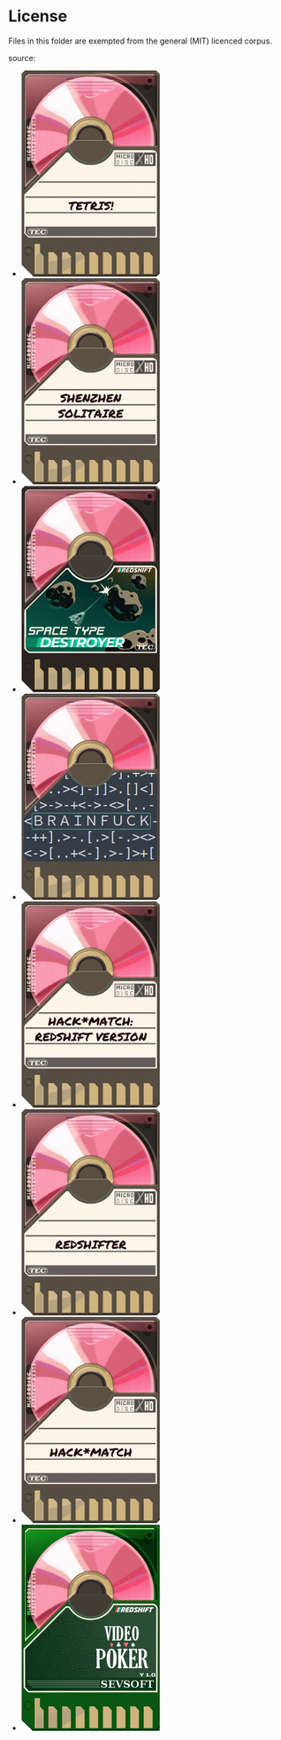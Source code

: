# License

Files in this folder are exempted from the general (MIT) licenced corpus.

source:

- [![Tetris](tetris.png)](https://www.reddit.com/r/exapunks/comments/98yhmi/redshift_minimal_tetris/)
- [![Shenzen Solitaire](shenzen_solitaire.png)](https://www.reddit.com/r/exapunks/comments/9djsc7/redshift_shenzhen_solitaire/)
- [![Space Type Destroyer(Asteroids)](SpaceTypeDestroyer.png)](https://twitter.com/zachtronics/status/1030518035868577792)
- [![BRAINFUCK](BRAINFUCK.png)](https://www.reddit.com/r/exapunks/comments/98bwfq/redshift_brainfuck_interpreter/)
- [![HACKMATCH redshift version](HACKMATCH_RS_VS.png)](https://www.reddit.com/r/exapunks/comments/9jfsxo/hackmatch_redshift_version/)
- [![REDSHIFTER](REDSHIFTER.png)](https://www.reddit.com/r/exapunks/comments/9hivuc/redshifter_a_programming_puzzler_for_the_redshift/)
- [![HACKMATCH redshift demake](HACKMATCH_RS_DM.png)](https://www.reddit.com/r/exapunks/comments/9jcin9/hackmatch_redshift_demake/)
- [![VIDEOPOKER](VIDEOPOKER.png)](https://www.reddit.com/r/exapunks/comments/97dzc2/redshift_video_poker/)